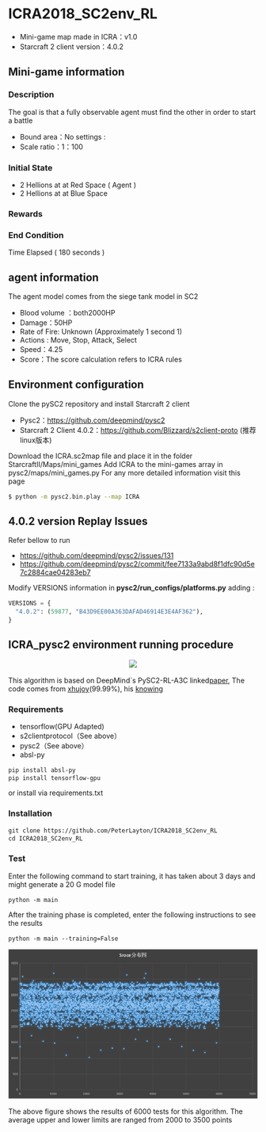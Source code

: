 

# ICRA2018_SC2env_RL
* Mini-game map made in ICRA：v1.0
* Starcraft 2 client version：4.0.2

## Mini-game information

### Description
The goal is that a  fully observable agent must find the other in order to start a battle 
- Bound area：No settings : 
- Scale ratio：1：100

### Initial State 
*   2 Hellions at at Red Space ( Agent )
*   2 Hellions at at Blue Space 

### Rewards 

### End Condition
Time Elapsed ( 180 seconds ) 

## agent information 
The agent model comes from the siege tank model in SC2
- Blood volume ：both2000HP
- Damage：50HP 
- Rate of Fire: Unknown (Approximately 1 second 1)
- Actions : Move, Stop, Attack, Select 
- Speed：4.25 
- Score：The score calculation refers to ICRA rules 

## Environment configuration 
Clone the pySC2 repository and install Starcraft 2 client 
* Pysc2：https://github.com/deepmind/pysc2
* Starcraft 2 Client 4.0.2：https://github.com/Blizzard/s2client-proto (推荐linux版本)

Download the ICRA.sc2map file and place it in the folder StarcraftII/Maps/mini_games
Add ICRA to the mini-games array in pysc2/maps/mini_games.py 
For any more detailed information visit this page 
```bash
$ python -m pysc2.bin.play --map ICRA
```

## 4.0.2 version Replay Issues
Refer bellow to run 
* https://github.com/deepmind/pysc2/issues/131 
* https://github.com/deepmind/pysc2/commit/fee7133a9abd8f1dfc90d5e7c2884cae04283eb7

Modify VERSIONS information in **pysc2/run_configs/platforms.py** adding : 
```python
VERSIONS = { 
  "4.0.2": (59877, "B43D9EE00A363DAFAD46914E3E4AF362"),
}
```

## ICRA_pysc2 environment running procedure

<div align="center">
  <img src=images/ICRA.gif width="720px"/>
</div>


This algorithm is based on DeepMind´s PySC2-RL-A3C linked[paper](https://deepmind.com/documents/110/sc2le.pdf),
The code comes from [xhujoy](https://github.com/xhujoy/pysc2-agents)(99.99%), his [knowing](https://zhuanlan.zhihu.com/p/29246185?group_id=890682069733232640)

### Requirements 
* tensorflow(GPU Adapted)
* s2clientprotocol（See above）
* pysc2（See above）
* absl-py
```shell
pip install absl-py
pip install tensorflow-gpu
```
or install via requirements.txt 

### Installation 
```shell
git clone https://github.com/PeterLayton/ICRA2018_SC2env_RL
cd ICRA2018_SC2env_RL
```
### Test
Enter the following command to start training, it has taken about 3 days and might generate a 20 G model file 
```shell
python -m main
```
After the training phase is completed, enter the following instructions to see the results 
```shell
python -m main --training=False
```

<div align="center">
  <img src=images/sroce.png width="910px"/>
</div>

The above figure shows the results of 6000 tests for this algorithm. The average upper and lower limits are  ranged from 2000 to 3500 points
